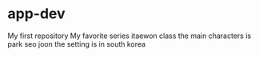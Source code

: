 # app-dev
My first repository
My favorite  series itaewon class
the main characters is park seo joon
the setting is in south korea
